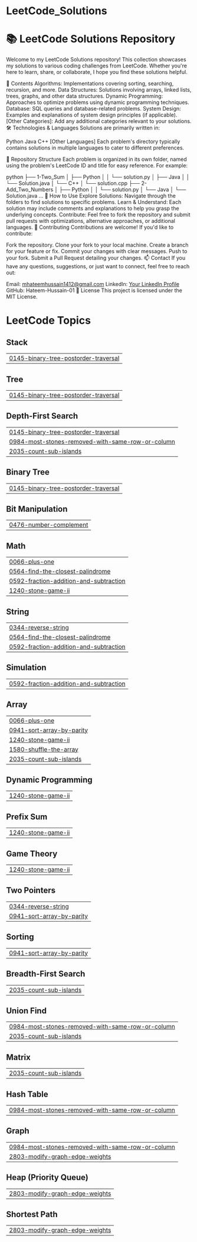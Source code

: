 # LeetCode_Solutions
# 📚 LeetCode Solutions Repository
Welcome to my LeetCode Solutions repository! This collection showcases my solutions to various coding challenges from LeetCode. Whether you're here to learn, share, or collaborate, I hope you find these solutions helpful.

📝 Contents
Algorithms: Implementations covering sorting, searching, recursion, and more.
Data Structures: Solutions involving arrays, linked lists, trees, graphs, and other data structures.
Dynamic Programming: Approaches to optimize problems using dynamic programming techniques.
Database: SQL queries and database-related problems.
System Design: Examples and explanations of system design principles (if applicable).
[Other Categories]: Add any additional categories relevant to your solutions.
🛠️ Technologies & Languages
Solutions are primarily written in:

Python
Java
C++
[Other Languages]
Each problem's directory typically contains solutions in multiple languages to cater to different preferences.

📂 Repository Structure
Each problem is organized in its own folder, named using the problem's LeetCode ID and title for easy reference. For example:

python
├── 1-Two_Sum
│   ├── Python
│   │   └── solution.py
│   ├── Java
│   │   └── Solution.java
│   └── C++
│       └── solution.cpp
├── 2-Add_Two_Numbers
│   ├── Python
│   │   └── solution.py
│   └── Java
│       └── Solution.java
...
📖 How to Use
Explore Solutions: Navigate through the folders to find solutions to specific problems.
Learn & Understand: Each solution may include comments and explanations to help you grasp the underlying concepts.
Contribute: Feel free to fork the repository and submit pull requests with optimizations, alternative approaches, or additional languages.
🤝 Contributing
Contributions are welcome! If you'd like to contribute:

Fork the repository.
Clone your fork to your local machine.
Create a branch for your feature or fix.
Commit your changes with clear messages.
Push to your fork.
Submit a Pull Request detailing your changes.
📫 Contact
If you have any questions, suggestions, or just want to connect, feel free to reach out:

Email: mhateemhussain1412@gmail.com
LinkedIn: [Your LinkedIn Profile](https://www.linkedin.com/in/hateemhussain/)
GitHub: Hateem-Hussain-01
📝 License
This project is licensed under the MIT License.

<!---LeetCode Topics Start-->
# LeetCode Topics
## Stack
|  |
| ------- |
| [0145-binary-tree-postorder-traversal](https://github.com/Hateem-Hussain-01/LeetCode_Solutions/tree/master/0145-binary-tree-postorder-traversal) |
## Tree
|  |
| ------- |
| [0145-binary-tree-postorder-traversal](https://github.com/Hateem-Hussain-01/LeetCode_Solutions/tree/master/0145-binary-tree-postorder-traversal) |
## Depth-First Search
|  |
| ------- |
| [0145-binary-tree-postorder-traversal](https://github.com/Hateem-Hussain-01/LeetCode_Solutions/tree/master/0145-binary-tree-postorder-traversal) |
| [0984-most-stones-removed-with-same-row-or-column](https://github.com/Hateem-Hussain-01/LeetCode_Solutions/tree/master/0984-most-stones-removed-with-same-row-or-column) |
| [2035-count-sub-islands](https://github.com/Hateem-Hussain-01/LeetCode_Solutions/tree/master/2035-count-sub-islands) |
## Binary Tree
|  |
| ------- |
| [0145-binary-tree-postorder-traversal](https://github.com/Hateem-Hussain-01/LeetCode_Solutions/tree/master/0145-binary-tree-postorder-traversal) |
## Bit Manipulation
|  |
| ------- |
| [0476-number-complement](https://github.com/Hateem-Hussain-01/LeetCode_Solutions/tree/master/0476-number-complement) |
## Math
|  |
| ------- |
| [0066-plus-one](https://github.com/Hateem-Hussain-01/LeetCode_Solutions/tree/master/0066-plus-one) |
| [0564-find-the-closest-palindrome](https://github.com/Hateem-Hussain-01/LeetCode_Solutions/tree/master/0564-find-the-closest-palindrome) |
| [0592-fraction-addition-and-subtraction](https://github.com/Hateem-Hussain-01/LeetCode_Solutions/tree/master/0592-fraction-addition-and-subtraction) |
| [1240-stone-game-ii](https://github.com/Hateem-Hussain-01/LeetCode_Solutions/tree/master/1240-stone-game-ii) |
## String
|  |
| ------- |
| [0344-reverse-string](https://github.com/Hateem-Hussain-01/LeetCode_Solutions/tree/master/0344-reverse-string) |
| [0564-find-the-closest-palindrome](https://github.com/Hateem-Hussain-01/LeetCode_Solutions/tree/master/0564-find-the-closest-palindrome) |
| [0592-fraction-addition-and-subtraction](https://github.com/Hateem-Hussain-01/LeetCode_Solutions/tree/master/0592-fraction-addition-and-subtraction) |
## Simulation
|  |
| ------- |
| [0592-fraction-addition-and-subtraction](https://github.com/Hateem-Hussain-01/LeetCode_Solutions/tree/master/0592-fraction-addition-and-subtraction) |
## Array
|  |
| ------- |
| [0066-plus-one](https://github.com/Hateem-Hussain-01/LeetCode_Solutions/tree/master/0066-plus-one) |
| [0941-sort-array-by-parity](https://github.com/Hateem-Hussain-01/LeetCode_Solutions/tree/master/0941-sort-array-by-parity) |
| [1240-stone-game-ii](https://github.com/Hateem-Hussain-01/LeetCode_Solutions/tree/master/1240-stone-game-ii) |
| [1580-shuffle-the-array](https://github.com/Hateem-Hussain-01/LeetCode_Solutions/tree/master/1580-shuffle-the-array) |
| [2035-count-sub-islands](https://github.com/Hateem-Hussain-01/LeetCode_Solutions/tree/master/2035-count-sub-islands) |
## Dynamic Programming
|  |
| ------- |
| [1240-stone-game-ii](https://github.com/Hateem-Hussain-01/LeetCode_Solutions/tree/master/1240-stone-game-ii) |
## Prefix Sum
|  |
| ------- |
| [1240-stone-game-ii](https://github.com/Hateem-Hussain-01/LeetCode_Solutions/tree/master/1240-stone-game-ii) |
## Game Theory
|  |
| ------- |
| [1240-stone-game-ii](https://github.com/Hateem-Hussain-01/LeetCode_Solutions/tree/master/1240-stone-game-ii) |
## Two Pointers
|  |
| ------- |
| [0344-reverse-string](https://github.com/Hateem-Hussain-01/LeetCode_Solutions/tree/master/0344-reverse-string) |
| [0941-sort-array-by-parity](https://github.com/Hateem-Hussain-01/LeetCode_Solutions/tree/master/0941-sort-array-by-parity) |
## Sorting
|  |
| ------- |
| [0941-sort-array-by-parity](https://github.com/Hateem-Hussain-01/LeetCode_Solutions/tree/master/0941-sort-array-by-parity) |
## Breadth-First Search
|  |
| ------- |
| [2035-count-sub-islands](https://github.com/Hateem-Hussain-01/LeetCode_Solutions/tree/master/2035-count-sub-islands) |
## Union Find
|  |
| ------- |
| [0984-most-stones-removed-with-same-row-or-column](https://github.com/Hateem-Hussain-01/LeetCode_Solutions/tree/master/0984-most-stones-removed-with-same-row-or-column) |
| [2035-count-sub-islands](https://github.com/Hateem-Hussain-01/LeetCode_Solutions/tree/master/2035-count-sub-islands) |
## Matrix
|  |
| ------- |
| [2035-count-sub-islands](https://github.com/Hateem-Hussain-01/LeetCode_Solutions/tree/master/2035-count-sub-islands) |
## Hash Table
|  |
| ------- |
| [0984-most-stones-removed-with-same-row-or-column](https://github.com/Hateem-Hussain-01/LeetCode_Solutions/tree/master/0984-most-stones-removed-with-same-row-or-column) |
## Graph
|  |
| ------- |
| [0984-most-stones-removed-with-same-row-or-column](https://github.com/Hateem-Hussain-01/LeetCode_Solutions/tree/master/0984-most-stones-removed-with-same-row-or-column) |
| [2803-modify-graph-edge-weights](https://github.com/Hateem-Hussain-01/LeetCode_Solutions/tree/master/2803-modify-graph-edge-weights) |
## Heap (Priority Queue)
|  |
| ------- |
| [2803-modify-graph-edge-weights](https://github.com/Hateem-Hussain-01/LeetCode_Solutions/tree/master/2803-modify-graph-edge-weights) |
## Shortest Path
|  |
| ------- |
| [2803-modify-graph-edge-weights](https://github.com/Hateem-Hussain-01/LeetCode_Solutions/tree/master/2803-modify-graph-edge-weights) |
<!---LeetCode Topics End-->